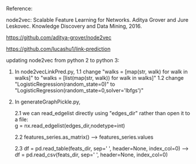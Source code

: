 Reference:

node2vec: Scalable Feature Learning for Networks.
Aditya Grover and Jure Leskovec.
Knowledge Discovery and Data Mining, 2016.

https://github.com/aditya-grover/node2vec

https://github.com/lucashu1/link-prediction


updating node2vec from python 2 to python 3:

1. In node2vecLinkPred.py, 
     1.1  change "walks = [map(str, walk) for walk in walks]" to "walks = [list(map(str, walk)) for walk in walks]"
     1.2  change "LogisticRegression(random_state=0)" to "LogisticRegression(random_state=0,solver='lbfgs')"

2. In generateGraphPickle.py, 

     2.1 we can read_edgelist directly using "edges_dir" rather than open it to a file:  
      g = nx.read_edgelist(edges_dir,nodetype=int)

     2.2 features_series.as_matrix() --> features_series.values

     2.3 df = pd.read_table(feats_dir, sep=' ', header=None, index_col=0)  -->  df = pd.read_csv(feats_dir, sep=' ', header=None, index_col=0)
